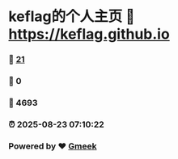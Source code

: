 # keflag的个人主页 :link: https://keflag.github.io 
### :page_facing_up: [21](https://keflag.github.io/tag.html) 
### :speech_balloon: 0 
### :hibiscus: 4693 
### :alarm_clock: 2025-08-23 07:10:22 
### Powered by :heart: [Gmeek](https://github.com/Meekdai/Gmeek)
